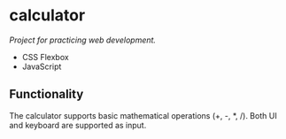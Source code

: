 # calculator
*Project for practicing web development.*

- CSS Flexbox
- JavaScript

## Functionality
The calculator supports basic mathematical operations (+, -, *, /). Both UI and keyboard are supported as input.
